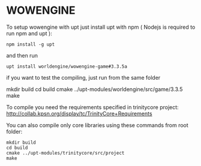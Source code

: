 WOWENGINE
===========



To setup wowengine with upt just install upt with npm ( Nodejs is required to run npm and upt ):

	npm install -g upt

and then run

	upt install worldengine/wowengine-game#3.3.5a

if you want to test the compiling, just run from the same folder 

   mkdir build
   cd build
   cmake ../upt-modules/worldengine/src/game/3.3.5
   make

To compile you need the requirements specified in trinitycore project: http://collab.kpsn.org/display/tc/TrinityCore+Requirements


You can also compile only core libraries using these commands from root folder:

	mkdir build
	cd build
	cmake ../upt-modules/trinitycore/src/project
	make
